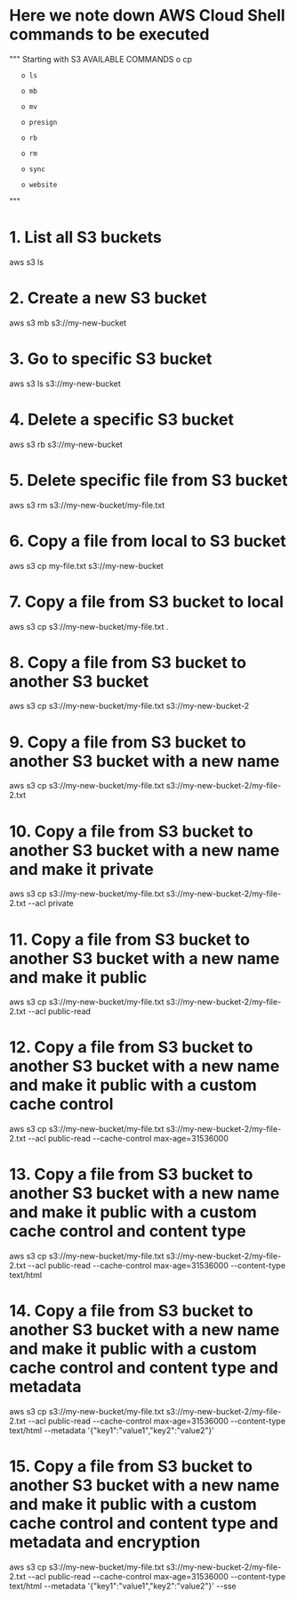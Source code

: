 # Here we note down AWS Cloud Shell commands to be executed

"""
Starting with S3
AVAILABLE COMMANDS
       o cp

       o ls

       o mb

       o mv

       o presign

       o rb

       o rm

       o sync

       o website
"""

# 1. List all S3 buckets
aws s3 ls

# 2. Create a new S3 bucket
aws s3 mb s3://my-new-bucket

# 3. Go to specific S3 bucket
aws s3 ls s3://my-new-bucket

# 4. Delete a specific S3 bucket
aws s3 rb s3://my-new-bucket

# 5. Delete specific file from S3 bucket
aws s3 rm s3://my-new-bucket/my-file.txt

# 6. Copy a file from local to S3 bucket
aws s3 cp my-file.txt s3://my-new-bucket

# 7. Copy a file from S3 bucket to local
aws s3 cp s3://my-new-bucket/my-file.txt .

# 8. Copy a file from S3 bucket to another S3 bucket
aws s3 cp s3://my-new-bucket/my-file.txt s3://my-new-bucket-2

# 9. Copy a file from S3 bucket to another S3 bucket with a new name
aws s3 cp s3://my-new-bucket/my-file.txt s3://my-new-bucket-2/my-file-2.txt

# 10. Copy a file from S3 bucket to another S3 bucket with a new name and make it private
aws s3 cp s3://my-new-bucket/my-file.txt s3://my-new-bucket-2/my-file-2.txt --acl private

# 11. Copy a file from S3 bucket to another S3 bucket with a new name and make it public
aws s3 cp s3://my-new-bucket/my-file.txt s3://my-new-bucket-2/my-file-2.txt --acl public-read

# 12. Copy a file from S3 bucket to another S3 bucket with a new name and make it public with a custom cache control
aws s3 cp s3://my-new-bucket/my-file.txt s3://my-new-bucket-2/my-file-2.txt --acl public-read --cache-control max-age=31536000

# 13. Copy a file from S3 bucket to another S3 bucket with a new name and make it public with a custom cache control and content type
aws s3 cp s3://my-new-bucket/my-file.txt s3://my-new-bucket-2/my-file-2.txt --acl public-read --cache-control max-age=31536000 --content-type text/html

# 14. Copy a file from S3 bucket to another S3 bucket with a new name and make it public with a custom cache control and content type and metadata
aws s3 cp s3://my-new-bucket/my-file.txt s3://my-new-bucket-2/my-file-2.txt --acl public-read --cache-control max-age=31536000 --content-type text/html --metadata '{"key1":"value1","key2":"value2"}'

# 15. Copy a file from S3 bucket to another S3 bucket with a new name and make it public with a custom cache control and content type and metadata and encryption
aws s3 cp s3://my-new-bucket/my-file.txt s3://my-new-bucket-2/my-file-2.txt --acl public-read --cache-control max-age=31536000 --content-type text/html --metadata '{"key1":"value1","key2":"value2"}' --sse